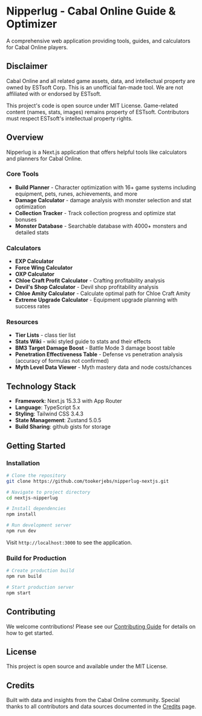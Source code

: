 # Nipperlug - Cabal Online Guide & Optimizer

A comprehensive web application providing tools, guides, and calculators for Cabal Online players.

## Disclaimer

Cabal Online and all related game assets, data, and intellectual property are owned by ESTsoft Corp. This is an unofficial fan-made tool. We are not affiliated with or endorsed by ESTsoft.

This project's code is open source under MIT License. Game-related content (names, stats, images) remains property of ESTsoft. Contributors must respect ESTsoft's intellectual property rights.

## Overview

Nipperlug is a  Next.js application that offers helpful tools like calculators and planners for Cabal Online.

### Core Tools
- **Build Planner** - Character optimization with 16+ game systems including equipment, pets, runes, achievements, and more
- **Damage Calculator** - damage analysis with monster selection and stat optimization
- **Collection Tracker** - Track collection progress and optimize stat bonuses
- **Monster Database** - Searchable database with 4000+ monsters and detailed stats

### Calculators
- **EXP Calculator** 
- **Force Wing Calculator** 
- **OXP Calculator**
- **Chloe Craft Profit Calculator** - Crafting profitability analysis
- **Devil's Shop Calculator** - Devil shop profitability analysis
- **Chloe Amity Calculator** - Calculate optimal path for Chloe Craft Amity
- **Extreme Upgrade Calculator** - Equipment upgrade planning with success rates

### Resources
- **Tier Lists** - class tier list
- **Stats Wiki** - wiki styled guide to stats and their effects
- **BM3 Target Damage Boost** - Battle Mode 3 damage boost table
- **Penetration Effectiveness Table** - Defense vs penetration analysis (accuracy of formulas not confirmed)
- **Myth Level Data Viewer** - Myth mastery data and node costs/chances

## Technology Stack

- **Framework**: Next.js 15.3.3 with App Router
- **Language**: TypeScript 5.x
- **Styling**: Tailwind CSS 3.4.3
- **State Management**: Zustand 5.0.5
- **Build Sharing**: github gists for storage

## Getting Started

### Installation

```bash
# Clone the repository
git clone https://github.com/tookerjebs/nipperlug-nextjs.git

# Navigate to project directory
cd nextjs-nipperlug

# Install dependencies
npm install

# Run development server
npm run dev
```

Visit `http://localhost:3000` to see the application.

### Build for Production

```bash
# Create production build
npm run build

# Start production server
npm start
```
## Contributing

We welcome contributions! Please see our [Contributing Guide](docs/CONTRIBUTING.md) for details on how to get started.

## License

This project is open source and available under the MIT License.

## Credits

Built with data and insights from the Cabal Online community. Special thanks to all contributors and data sources documented in the [Credits](src/app/credits/page.tsx) page.
